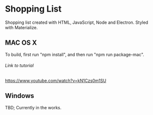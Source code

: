 # Shopping List 
Shopping list created with HTML, JavaScript, Node and Electron. Styled with Materialize.
## MAC OS X
To build, first run "npm install", and then run "npm run package-mac".
###### Link to tutorial
https://www.youtube.com/watch?v=kN1Czs0m1SU
## Windows
TBD; Currently in the works.